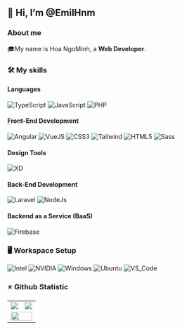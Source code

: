 
<!-- ![](https://komarev.com/ghpvc/?username=EmilHnm&style=for-the-badge) -->
<h2>👋 Hi, I’m @EmilHnm</h2>
<h3>About me</h3>
🎓My name is Hoa NgoMinh, a <strong>Web Developer</strong>.

<h3>🛠️ My skills</h3>
<h4>Languages</h4>

![TypeScript](https://img.shields.io/badge/TypeScript-3178C6?style=for-the-badge&logo=TypeScript&logoColor=white)
![JavaScript](https://img.shields.io/badge/JavaScript-F7DF1E?style=for-the-badge&logo=JavaScript&logoColor=white)
![PHP](https://img.shields.io/badge/PHP-777BB4?style=for-the-badge&logo=PHP&logoColor=white)

<h4>Front-End Development</h4>

![Angular](https://img.shields.io/badge/Angular-DD0031?style=for-the-badge&logo=Angular&logoColor=white)
![VueJS](https://img.shields.io/badge/VueJS-4FC08D?style=for-the-badge&logo=Vue.js&logoColor=white)
![CSS3](https://img.shields.io/badge/CSS3-1572B6?style=for-the-badge&logo=CSS3&logoColor=white)
![Tailwind](https://img.shields.io/badge/Tailwind_CSS-06B6D4?style=for-the-badge&logo=TailwindCSS&logoColor=white)
![HTML5](https://img.shields.io/badge/HTML5-E34F26?style=for-the-badge&logo=HTML5&logoColor=white)
![Sass](https://img.shields.io/badge/Sass-CC6699?style=for-the-badge&logo=Sass&logoColor=white)

<h4>Design Tools</h4>

![XD](https://img.shields.io/badge/Adobe_XD-FF61F6?style=for-the-badge&logo=AdobeXD&logoColor=white)

<h4>Back-End Development</h4>

![Laravel](https://img.shields.io/badge/Laravel-FF2D20?style=for-the-badge&logo=Laravel&logoColor=white)
![NodeJs](https://img.shields.io/badge/NodeJS-339933?style=for-the-badge&logo=Node.Js&logoColor=white)

<h4>Backend as a Service (BaaS)</h4>

![Firebase](https://img.shields.io/badge/Firebase-FFCA28?style=for-the-badge&logo=Firebase&logoColor=white)


<h3>🖥️ Workspace Setup</h3>

![Intel](https://img.shields.io/badge/Intel_CORE_I7_4TH-06B6D4?style=for-the-badge&logo=Intel&logoColor=white)
![NVIDIA](https://img.shields.io/badge/NVIDIA_GTX_1070-76B900?style=for-the-badge&logo=NVIDIA&logoColor=white)
![Windows](https://img.shields.io/badge/Windows_10-0078D6?style=for-the-badge&logo=Windows&logoColor=white)
![Ubuntu](https://img.shields.io/badge/Ubuntu-E95420?style=for-the-badge&logo=ubuntu&logoColor=white)
![VS_Code](https://img.shields.io/badge/Visual_Code_Studio-007ACC?style=for-the-badge&logo=visualstudiocode&logoColor=white)

<h3>⭐ Github Statistic</h3>
<table>
  <tr>
    <td>
      <img align="" src="https://github-readme-stats-fork-alpha.vercel.app/api?username=emilhnm&hide_title=true&hide_border=true&show_icons=true&include_all_commits=true&line_height=21&border_radius=0&title_color=a74bd0&icon_color=a74bd0&text_color=959598&bg_color=9ca3af00" />
    </td>
    <td>
      <img src="https://github-readme-stats-fork-alpha.vercel.app/api/top-langs/?username=emilhnm&hide_title=true&hide_border=true&layout=compact&border_radius=0&title_color=a74bd0&icon_color=a74bd0&text_color=959598&bg_color=9ca3af00&langs_count=8" />
    </td>
  </tr>
  <tr>
    <td colspan="2">
      <img align="" width="99.9%" src="https://github-readme-activity-graph-qpqpgkqdk-edison1105.vercel.app/graph?username=EmilHnm&theme=nord&color=a74bd0&point=a74bd0&hide_border=true&line=959598&title_color=a74bd0&icon_color=a74bd0&text_color=959598&bg_color=9ca3af00" />
    </td>
  </tr>
</table>
<!---
EmilHnm/EmilHnm is a ✨ special ✨ repository because its `README.md` (this file) appears on your GitHub profile.
You can click the Preview link to take a look at your changes.
--->
